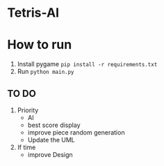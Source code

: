 # Tetris-AI

# How to run

1. Install pygame
   `pip install -r requirements.txt`
2. Run `python main.py`

## TO DO

1. Priority
   - AI
   - best score display
   - improve piece random generation
   - Update the UML
2. If time
   - improve Design
